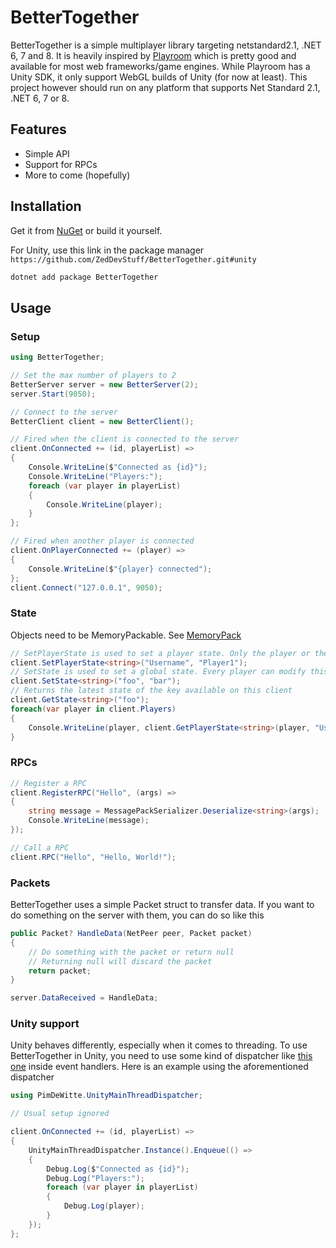 # BetterTogether

BetterTogether is a simple multiplayer library targeting netstandard2.1, .NET 6, 7 and 8. It is heavily inspired by [Playroom](https://joinplayroom.com/) which is pretty good and available for most web frameworks/game engines. While Playroom has a Unity SDK, it only support WebGL builds of Unity (for now at least). This project however should run on any platform that supports Net Standard 2.1, .NET 6, 7 or 8.

## Features

- Simple API
- Support for RPCs
- More to come (hopefully)

## Installation

Get it from [NuGet](https://www.nuget.org/packages/BetterTogether/) or build it yourself.

For Unity, use this link in the package manager `https://github.com/ZedDevStuff/BetterTogether.git#unity`

```bash
dotnet add package BetterTogether
```

## Usage

### Setup

```csharp
using BetterTogether;

// Set the max number of players to 2
BetterServer server = new BetterServer(2);
server.Start(9050);

// Connect to the server
BetterClient client = new BetterClient();

// Fired when the client is connected to the server
client.OnConnected += (id, playerList) =>
{
    Console.WriteLine($"Connected as {id}");
    Console.WriteLine("Players:");
    foreach (var player in playerList)
    {
        Console.WriteLine(player);
    }
};

// Fired when another player is connected
client.OnPlayerConnected += (player) =>
{
    Console.WriteLine($"{player} connected");
};
client.Connect("127.0.0.1", 9050);
```

### State

Objects need to be MemoryPackable. See [MemoryPack](https://github.com/Cysharp/MemoryPack?tab=readme-ov-file#built-in-supported-types)

```csharp
// SetPlayerState is used to set a player state. Only the player or the server can modify this state
client.SetPlayerState<string>("Username", "Player1");
// SetState is used to set a global state. Every player can modify this state
client.SetState<string>("foo", "bar");
// Returns the latest state of the key available on this client
client.GetState<string>("foo");
foreach(var player in client.Players)
{
    Console.WriteLine(player, client.GetPlayerState<string>(player, "Username"));
}
```

### RPCs

```csharp
// Register a RPC
client.RegisterRPC("Hello", (args) =>
{
    string message = MessagePackSerializer.Deserialize<string>(args);
    Console.WriteLine(message);
});

// Call a RPC
client.RPC("Hello", "Hello, World!");
```

### Packets

BetterTogether uses a simple Packet struct to transfer data. If you want to do something on the server with them, you can do so like this

```csharp
public Packet? HandleData(NetPeer peer, Packet packet)
{
    // Do something with the packet or return null
    // Returning null will discard the packet
    return packet;
}

server.DataReceived = HandleData;
```

### Unity support

Unity behaves differently, especially when it comes to threading. To use BetterTogether in Unity, you need to use some kind of dispatcher like [this one](https://github.com/PimDeWitte/UnityMainThreadDispatcher/blob/master/Runtime/UnityMainThreadDispatcher.cs) inside event handlers.
Here is an example using the aforementioned dispatcher

```csharp
using PimDeWitte.UnityMainThreadDispatcher;

// Usual setup ignored

client.OnConnected += (id, playerList) =>
{
	UnityMainThreadDispatcher.Instance().Enqueue(() =>
	{
		Debug.Log($"Connected as {id}");
		Debug.Log("Players:");
		foreach (var player in playerList)
		{
			Debug.Log(player);
		}
	});
};
```
